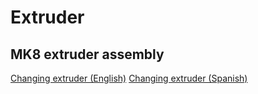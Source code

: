 # Extruder

## MK8 extruder assembly

[Changing extruder (English)](https://www.youtube.com/watch?v=B71GGLBrQDU)
[Changing extruder (Spanish)](https://www.youtube.com/watch?v=0cFLUJPHaJk)

